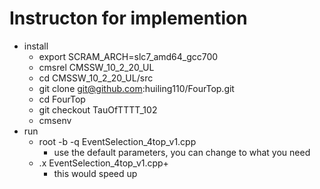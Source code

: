 # Instructon for implemention
* install 
  * export SCRAM_ARCH=slc7_amd64_gcc700
  * cmsrel CMSSW_10_2_20_UL
  * cd CMSSW_10_2_20_UL/src
  * git clone git@github.com:huiling110/FourTop.git 
  * cd FourTop
  * git checkout TauOfTTTT_102
  * cmsenv
 * run
   * root -b -q EventSelection_4top_v1.cpp
     * use the default parameters, you can change to what you need
   * .x EventSelection_4top_v1.cpp+
     * this would speed up 
     
